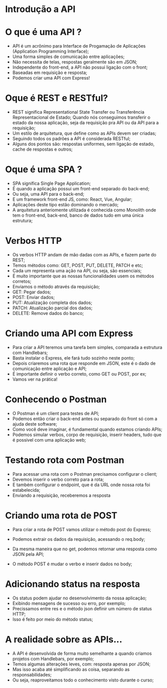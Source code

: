 # Introdução a API

# O que é uma API ?

* API é um acrônimo para Interface de Progamação de Aplicações (Application Programming Interface);
* Uma forma simples de comunicação entre aplicações;
* Não necessita de telas, respostas geralmente são em JSON;
* Independente do front-end, a API não possui ligação com o front;
* Baseadas em requisição e resposta;
* Podemos criar uma API com Express!

# Oque é REST e RESTful?

* REST significa Representational State Transfer ou Transferência Representacional de Estado;
Quando nós conseguimos transferir o estado da nossa aplicação, seja da requisição pra API ou da API para a requisição;
* Um estilo de arquitetura, que define como as APIs devem ser criadas;
* Seguindo todos os padrões a API é considerada RESTful;
* Alguns dos pontos são: respostas uniformes, sem ligação de estado, cache de respostas e outros;

# Oque é uma SPA ?

* SPA significa Single Page Application;
* É quando a aplicação possui um front-end separado do back-end;
* Ou seja, uma API para o back-end;
* E um framework front-end JS, como: React, Vue, Angular;
* Aplicações deste tipo estão dominando o mercado;
* A arquitetura anteriomente utilizada é conhecida como Monolith onde tem o front-end, back-end, banco de dados tudo em uma única estrutura;

# Verbos HTTP

* Os verbos HTTP andam de mão dadas com as APIs, e fazem parte do REST;
* Temos métodos como: GET, POST, PUT, DELETE, PATCH e etc;
* Cada um representa uma ação na API, ou seja, são essenciais;
* É muito importante que as nossas funcionalidades usem os métodos corretos;
* Enviamos o método através da requisição;
* GET: Pegar dados;
* POST: Enviar dados;
* PUT: Atualização completa dos dados;
* PATCH: Atualização parcial dos dados;
* DELETE: Remove dados do banco;

# Criando uma API com Express

* Para criar a API teremos uma tarefa bem simples, comparada a estrutura com Handlebars;
* Basta instalar o Express, ele fará tudo sozinho neste ponto;
* Depois criaremos uma rota que responde em JSON, este é o dado de comunicação entre aplicação e API;
* É importante definir o verbo correto, como GET ou POST, por ex;
* Vamos ver na prática!

# Conhecendo o Postman

* O Postman é um client para testes de API;
* Podemos então criar o back-end antes ou separado do front só com a ajuda deste software;
* Como você deve imaginar, é fundamental quando estamos criando APIs;
* Podemos simular verbos, corpo de requisição, inserir headers, tudo que é possivel com uma aplicação web;

# Testando rota com Postman

* Para acessar uma rota com o Postman precisamos configurar o client;
* Devemos inserir o verbo correto para a rota;
* E também configurar o endpoint, que é da URL onde nossa rota foi estabelecida;
* Enviando a requisição, receberemos a resposta
 
# Criando uma rota de POST

* Para criar a rota de POST vamos utilizar o método post do Express;
* Podemos extrair os dados da requisição, acessando o req.body;
* Da mesma maneira que no get, podemos retornar uma resposta como JSON pela API;

* O método POST é mudar o verbo e inserir dados no body;

 # Adicionando status na resposta

 * Os status podem ajudar no desenvolvimento da nossa aplicação;
 * Exibindo mensagens de sucesso ou erro, por exemplo;
 * Precissamos entre res e o método json definir um número de status HTTP;
 * Isso é feito por meio do método status;

 # A realidade sobre as APIs...

 * A API é desenvolvida de forma muito semelhante a quando criamos projetos com Handlebars, por exemplo;
 * Temos algumas alterações leves, com: resposta apenas por JSON;
 * Mas isso acaba até simplificando as coisa, separando as responsabilidades;
 * Ou seja, reaproveitamos todo o conhecimento visto durante o curso;